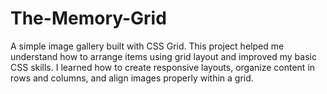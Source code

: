 # The-Memory-Grid
A simple image gallery built with CSS Grid. This project helped me understand how to arrange items using grid layout and improved my basic CSS skills. I learned how to create responsive layouts, organize content in rows and columns, and align images properly within a grid. 
